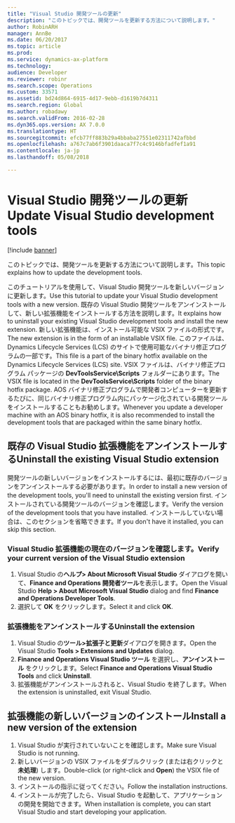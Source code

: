 ```yaml
---
title: "Visual Studio 開発ツールの更新"
description: "このトピックでは、開発ツールを更新する方法について説明します。"
author: RobinARH
manager: AnnBe
ms.date: 06/20/2017
ms.topic: article
ms.prod: 
ms.service: dynamics-ax-platform
ms.technology: 
audience: Developer
ms.reviewer: robinr
ms.search.scope: Operations
ms.custom: 33571
ms.assetid: bd24d864-6915-4d17-9ebb-d1619b7d4311
ms.search.region: Global
ms.author: robadawy
ms.search.validFrom: 2016-02-28
ms.dyn365.ops.version: AX 7.0.0
ms.translationtype: HT
ms.sourcegitcommit: efcb77ff883b29a4bbaba27551e02311742afbbd
ms.openlocfilehash: a767c7ab6f3901daaca7f7c4c9146bfadfef1a91
ms.contentlocale: ja-jp
ms.lasthandoff: 05/08/2018

---
```


# <a name="update-visual-studio-development-tools"></a><span data-ttu-id="2329e-103">Visual Studio 開発ツールの更新</span><span class="sxs-lookup"><span data-stu-id="2329e-103">Update Visual Studio development tools</span></span>

[!include [banner](../includes/banner.md)]

<span data-ttu-id="2329e-104">このトピックでは、開発ツールを更新する方法について説明します。</span><span class="sxs-lookup"><span data-stu-id="2329e-104">This topic explains how to update the development tools.</span></span>

<span data-ttu-id="2329e-105">このチュートリアルを使用して、Visual Studio 開発ツールを新しいバージョンに更新します。</span><span class="sxs-lookup"><span data-stu-id="2329e-105">Use this tutorial to update your Visual Studio development tools with a new version.</span></span> <span data-ttu-id="2329e-106">既存の Visual Studio 開発ツールをアンインストールして、新しい拡張機能をインストールする方法を説明します。</span><span class="sxs-lookup"><span data-stu-id="2329e-106">It explains how to uninstall your existing Visual Studio development tools and install the new extension.</span></span> <span data-ttu-id="2329e-107">新しい拡張機能は、インストール可能な VSIX ファイルの形式です。</span><span class="sxs-lookup"><span data-stu-id="2329e-107">The new extension is in the form of an installable VSIX file.</span></span> <span data-ttu-id="2329e-108">このファイルは、Dynamics Lifecycle Services (LCS) のサイトで使用可能なバイナリ修正プログラムの一部です。</span><span class="sxs-lookup"><span data-stu-id="2329e-108">This file is a part of the binary hotfix available on the Dynamics Lifecycle Services (LCS) site.</span></span> <span data-ttu-id="2329e-109">VSIX ファイルは、バイナリ修正プログラム パッケージの **DevToolsService\\Scripts** フォルダーにあります。</span><span class="sxs-lookup"><span data-stu-id="2329e-109">The VSIX file is located in the **DevToolsService\\Scripts** folder of the binary hotfix package.</span></span> <span data-ttu-id="2329e-110">AOS バイナリ修正プログラムで開発者コンピューターを更新するたびに、同じバイナリ修正プログラム内にパッケージ化されている開発ツールをインストールすることもお勧めします。</span><span class="sxs-lookup"><span data-stu-id="2329e-110">Whenever you update a developer machine with an AOS binary hotfix, it is also recommended to install the development tools that are packaged within the same binary hotfix.</span></span>

## <a name="uninstall-the-existing-visual-studio-extension"></a><span data-ttu-id="2329e-111">既存の Visual Studio 拡張機能をアンインストールする</span><span class="sxs-lookup"><span data-stu-id="2329e-111">Uninstall the existing Visual Studio extension</span></span>
<span data-ttu-id="2329e-112">開発ツールの新しいバージョンをインストールするには、最初に既存のバージョンをアンインストールする必要があります。</span><span class="sxs-lookup"><span data-stu-id="2329e-112">In order to install a new version of the development tools, you'll need to uninstall the existing version first.</span></span> <span data-ttu-id="2329e-113">インストールされている開発ツールのバージョンを確認します。</span><span class="sxs-lookup"><span data-stu-id="2329e-113">Verify the version of the development tools that you have installed.</span></span> <span data-ttu-id="2329e-114">インストールしていない場合は、このセクションを省略できます。</span><span class="sxs-lookup"><span data-stu-id="2329e-114">If you don't have it installed, you can skip this section.</span></span>

### <a name="verify-your-current-version-of-the-visual-studio-extension"></a><span data-ttu-id="2329e-115">Visual Studio 拡張機能の現在のバージョンを確認します。</span><span class="sxs-lookup"><span data-stu-id="2329e-115">Verify your current version of the Visual Studio extension</span></span>

1.  <span data-ttu-id="2329e-116">Visual Studio の**ヘルプ&gt; About Microsoft Visual Studio** ダイアログを開いて、**Finance and Operations 開発者ツール**を表示します。</span><span class="sxs-lookup"><span data-stu-id="2329e-116">Open the Visual Studio **Help &gt; About Microsoft Visual Studio** dialog and find **Finance and Operations Developer Tools**.</span></span>
2.  <span data-ttu-id="2329e-117">選択して **OK** をクリックします。</span><span class="sxs-lookup"><span data-stu-id="2329e-117">Select it and click **OK**.</span></span>

### <a name="uninstall-the-extension"></a><span data-ttu-id="2329e-118">拡張機能をアンインストールする</span><span class="sxs-lookup"><span data-stu-id="2329e-118">Uninstall the extension</span></span>

1.  <span data-ttu-id="2329e-119">Visual Studio の**ツール&gt;拡張子と更新**ダイアログを開きます。</span><span class="sxs-lookup"><span data-stu-id="2329e-119">Open the Visual Studio **Tools &gt; Extensions and Updates** dialog.</span></span>
2.  <span data-ttu-id="2329e-120">**Finance and Operations Visual Studio ツール** を選択し、**アンインストール** をクリックします。</span><span class="sxs-lookup"><span data-stu-id="2329e-120">Select **Finance and Operations Visual Studio Tools** and click **Uninstall**.</span></span>
3.  <span data-ttu-id="2329e-121">拡張機能がアンインストールされると、Visual Studio を終了します。</span><span class="sxs-lookup"><span data-stu-id="2329e-121">When the extension is uninstalled, exit Visual Studio.</span></span>

## <a name="install-a-new-version-of-the-extension"></a><span data-ttu-id="2329e-122">拡張機能の新しいバージョンのインストール</span><span class="sxs-lookup"><span data-stu-id="2329e-122">Install a new version of the extension</span></span>
1.  <span data-ttu-id="2329e-123">Visual Studio が実行されていないことを確認します。</span><span class="sxs-lookup"><span data-stu-id="2329e-123">Make sure Visual Studio is not running.</span></span>
2.  <span data-ttu-id="2329e-124">新しいバージョンの VSIX ファイルをダブルクリック (または右クリックと**未処理**) します。</span><span class="sxs-lookup"><span data-stu-id="2329e-124">Double-click (or right-click and **Open**) the VSIX file of the new version.</span></span>
3.  <span data-ttu-id="2329e-125">インストールの指示に従ってください。</span><span class="sxs-lookup"><span data-stu-id="2329e-125">Follow the installation instructions.</span></span>
4.  <span data-ttu-id="2329e-126">インストールが完了したら、Visual Studio を起動して、アプリケーションの開発を開始できます。</span><span class="sxs-lookup"><span data-stu-id="2329e-126">When installation is complete, you can start Visual Studio and start developing your application.</span></span>





